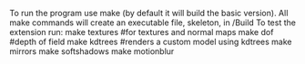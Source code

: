 To run the program use make (by default it will build the basic version). All make commands will create an executable file, skeleton, in /Build
To test the extension run:
	make textures      #for textures and normal maps
	make dof 		   #depth of field
	make kdtrees	   #renders a custom model using kdtrees
	make mirrors
	make softshadows
	make motionblur